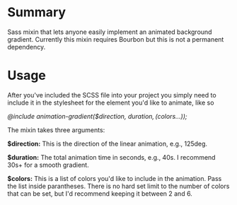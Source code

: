 Summary
=======================

Sass mixin that lets anyone easily implement an animated background gradient. Currently this mixin requires Bourbon
but this is not a permanent dependency.


Usage
=======================

After you've included the SCSS file into your project you simply need to include it in the stylesheet for the element
you'd like to animate, like so

_@include animation-gradient($direction, $duration, ($colors...));_


The mixin takes three arguments:

__$direction:__ This is the direction of the linear animation, e.g., 125deg.

__$duration:__ The total animation time in seconds, e.g., 40s. I recommend 30s+ for a smooth gradient.

__$colors:__ This is a list of colors you'd like to include in the animation. Pass the list inside parantheses. There is no hard set limit to the number of colors that can be set, but I'd recommend keeping it between 2 and 6. 
